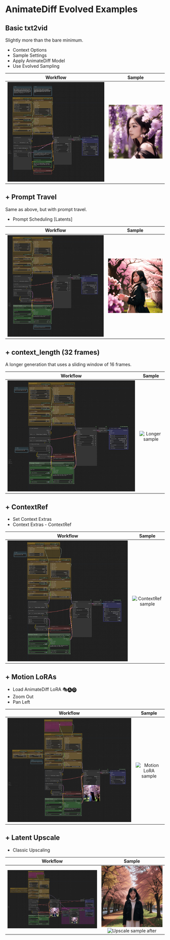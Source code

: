 # AnimateDiff Evolved Examples

## Basic txt2vid

Slightly more than the bare minimum.

- Context Options
- Sample Settings
- Apply AnimateDiff Model
- Use Evolved Sampling

|                          Workflow                          |                   Sample                   |
| :--------------------------------------------------------: | :----------------------------------------: |
| ![Basic txt2vid workflow image](./workflows/ade_basic.png) | ![Basic sample](./samples/basic_00001.gif) |

## + Prompt Travel

Same as above, but with prompt travel.

- Prompt Scheduling [Latents]

|                              Workflow                              |                           Sample                           |
| :----------------------------------------------------------------: | :--------------------------------------------------------: |
| ![Prompt Travel workflow image](./workflows/ade_prompt_travel.png) | ![Prompt travel sample](./samples/prompt_travel_00001.gif) |

## + context_length (32 frames)

A longer generation that uses a sliding window of 16 frames.

|                        Workflow                        |                    Sample                    |
| :----------------------------------------------------: | :------------------------------------------: |
| ![32 Frame workflow image](./workflows/ade_longer.png) | ![Longer sample](./samples/longer_00001.gif) |

## + ContextRef

- Set Context Extras
- Context Extras - ContextRef

|                           Workflow                           |                        Sample                        |
| :----------------------------------------------------------: | :--------------------------------------------------: |
| ![ContextRef workflow image](./workflows/ade_contextref.png) | ![ContextRef sample](./samples/contextref_00001.gif) |

## + Motion LoRAs

- Load AnimateDiff LoRA 🎭🅐🅓
- Zoom Out
- Pan Left

|                            Workflow                            |                        Sample                         |
| :------------------------------------------------------------: | :---------------------------------------------------: |
| ![Motion LoRA workflow image](./workflows/ade_motionloras.png) | ![Motion LoRA sample](./samples/motionlora_00001.gif) |

## + Latent Upscale

- Classic Upscaling
  
|                        Workflow                        |                                                       Sample                                                       |
| :----------------------------------------------------: | :----------------------------------------------------------------------------------------------------------------: |
| ![Upscale workflow image](./workflows/ade_upscale_1.png) | ![Upscale sample before](./samples/upscale_base_00001.gif) ![Upscale sample after](./samples/upscale_up_00001.gif) |
